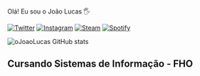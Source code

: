 Olá! Eu sou o João Lucas 🖐

[![Twitter](https://img.shields.io/badge/Twitter-1DA1F2?style=for-the-badge&logo=twitter&logoColor=white)](https://twitter.com/oJoaoLucas0)
[![Instagram](https://img.shields.io/badge/Instagram-E4405F?style=for-the-badge&logo=instagram&logoColor=white)](https://instagram.com/ojoaolucas0?igshid=YmMyMTA2M2Y=)
[![Steam](https://img.shields.io/badge/Steam-000000?style=for-the-badge&logo=steam&logoColor=white)](https://steamcommunity.com/id/Licauus/)
[![Spotify](https://img.shields.io/badge/Spotify-1ED760?&style=for-the-badge&logo=spotify&logoColor=white)](https://open.spotify.com/user/jo%C3%A3olucaslimaaa)

![oJoaoLucas GitHub stats](https://github-readme-stats.vercel.app/api?username=oJoaoLucas&show_icons=true&theme=radical)

## Cursando Sistemas de Informação - FHO 
